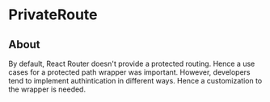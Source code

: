 # PrivateRoute 

## About 
By default, React Router doesn't provide a protected routing. Hence a use cases for a protected path wrapper was important. 
However, developers tend to implement authintication in different ways. Hence a customization to the wrapper is needed. 
